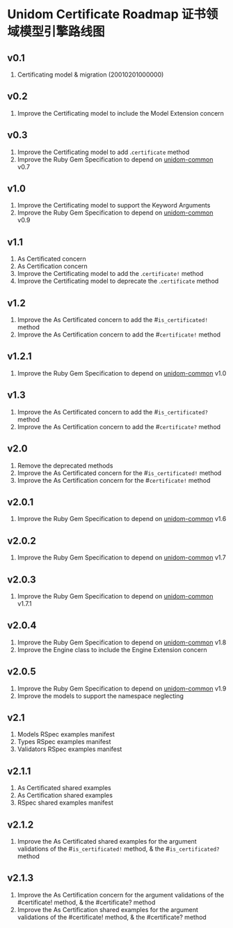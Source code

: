 # Unidom Certificate Roadmap 证书领域模型引擎路线图

## v0.1
1. Certificating model & migration (20010201000000)

## v0.2
1. Improve the Certificating model to include the Model Extension concern

## v0.3
1. Improve the Certificating model to add .``certificate`` method
2. Improve the Ruby Gem Specification to depend on [unidom-common](https://github.com/topbitdu/unidom-common) v0.7

## v1.0
1. Improve the Certificating model to support the Keyword Arguments
2. Improve the Ruby Gem Specification to depend on [unidom-common](https://github.com/topbitdu/unidom-common) v0.9

## v1.1
1. As Certificated concern
2. As Certification concern
3. Improve the Certificating model to add the .``certificate!`` method
4. Improve the Certificating model to deprecate the .``certificate`` method

## v1.2
1. Improve the As Certificated concern to add the #``is_certificated!`` method
2. Improve the As Certification concern to add the #``certificate!`` method

## v1.2.1
1. Improve the Ruby Gem Specification to depend on [unidom-common](https://github.com/topbitdu/unidom-common) v1.0

## v1.3
1. Improve the As Certificated concern to add the #``is_certificated?`` method
2. Improve the As Certification concern to add the #``certificate?`` method

## v2.0
1. Remove the deprecated methods
2. Improve the As Certificated concern for the #``is_certificated!`` method
3. Improve the As Certification concern for the #``certificate!`` method

## v2.0.1
1. Improve the Ruby Gem Specification to depend on [unidom-common](https://github.com/topbitdu/unidom-common) v1.6

## v2.0.2
1. Improve the Ruby Gem Specification to depend on [unidom-common](https://github.com/topbitdu/unidom-common) v1.7

## v2.0.3
1. Improve the Ruby Gem Specification to depend on [unidom-common](https://github.com/topbitdu/unidom-common) v1.7.1

## v2.0.4
1. Improve the Ruby Gem Specification to depend on [unidom-common](https://github.com/topbitdu/unidom-common) v1.8
2. Improve the Engine class to include the Engine Extension concern

## v2.0.5
1. Improve the Ruby Gem Specification to depend on [unidom-common](https://github.com/topbitdu/unidom-common) v1.9
2. Improve the models to support the namespace neglecting

## v2.1
1. Models RSpec examples manifest
2. Types RSpec examples manifest
3. Validators RSpec examples manifest

## v2.1.1
1. As Certificated shared examples
2. As Certification shared examples
3. RSpec shared examples manifest

## v2.1.2
1. Improve the As Certificated shared examples for the argument validations of the #``is_certificated!`` method, & the #``is_certificated?`` method

## v2.1.3
1. Improve the As Certification concern for the argument validations of the #certificate! method, & the #certificate? method
2. Improve the As Certification shared examples for the argument validations of the #certificate! method, & the #certificate? method
